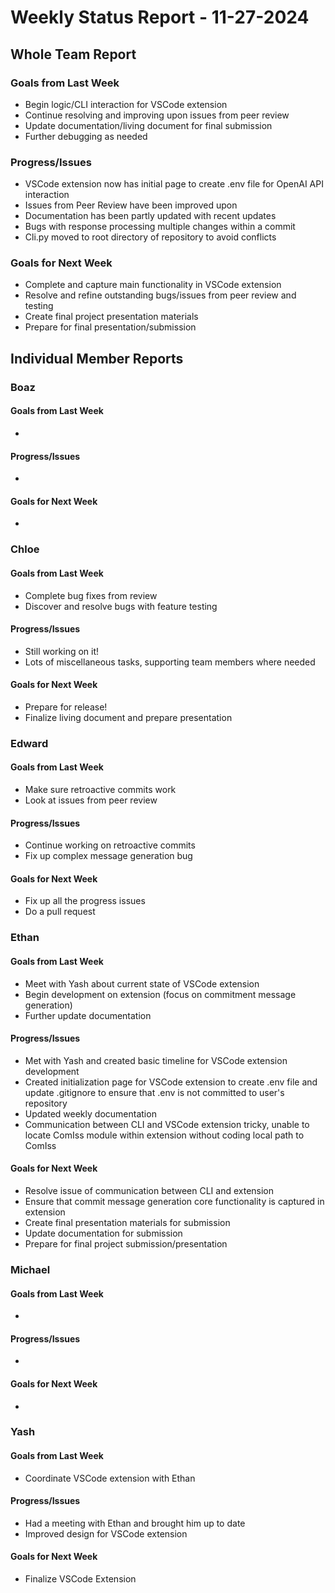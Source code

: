 # Weekly Status Report - 11-27-2024

## Whole Team Report

### Goals from Last Week
- Begin logic/CLI interaction for VSCode extension
- Continue resolving and improving upon issues from peer review
- Update documentation/living document for final submission
- Further debugging as needed

### Progress/Issues
- VSCode extension now has initial page to create .env file for OpenAI API interaction
- Issues from Peer Review have been improved upon
- Documentation has been partly updated with recent updates
- Bugs with response processing multiple changes within a commit
- Cli.py moved to root directory of repository to avoid conflicts

### Goals for Next Week
- Complete and capture main functionality in VSCode extension
- Resolve and refine outstanding bugs/issues from peer review and testing
- Create final project presentation materials
- Prepare for final presentation/submission

## Individual Member Reports

### Boaz

#### Goals from Last Week
- 

#### Progress/Issues
- 

#### Goals for Next Week
- 

### Chloe

#### Goals from Last Week
- Complete bug fixes from review
- Discover and resolve bugs with feature testing

#### Progress/Issues
- Still working on it!
- Lots of miscellaneous tasks, supporting team members where needed

#### Goals for Next Week
- Prepare for release!
- Finalize living document and prepare presentation

### Edward

#### Goals from Last Week
- Make sure retroactive commits work
- Look at issues from peer review

#### Progress/Issues
- Continue working on retroactive commits
- Fix up complex message generation bug

#### Goals for Next Week
- Fix up all the progress issues
- Do a pull request

### Ethan

#### Goals from Last Week
- Meet with Yash about current state of VSCode extension
- Begin development on extension (focus on commitment message generation)
- Further update documentation 

#### Progress/Issues
- Met with Yash and created basic timeline for VSCode extension development
- Created initialization page for VSCode extension to create .env file and update .gitignore
    to ensure that .env is not committed to user's repository
- Updated weekly documentation
- Communication between CLI and VSCode extension tricky, unable to locate ComIss module within
    extension without coding local path to ComIss

#### Goals for Next Week
- Resolve issue of communication between CLI and extension 
- Ensure that commit message generation core functionality is captured in extension
- Create final presentation materials for submission
- Update documentation for submission
- Prepare for final project submission/presentation

### Michael

#### Goals from Last Week
- 

#### Progress/Issues
- 

#### Goals for Next Week
- 

### Yash

#### Goals from Last Week
- Coordinate VSCode extension with Ethan

#### Progress/Issues
- Had a meeting with Ethan and brought him up to date
- Improved design for VSCode extension

#### Goals for Next Week
- Finalize VSCode Extension
